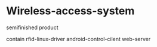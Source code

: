 Wireless-access-system
======================



semifinished product

contain 
  rfid-linux-driver
  android-control-cilent
  web-server
